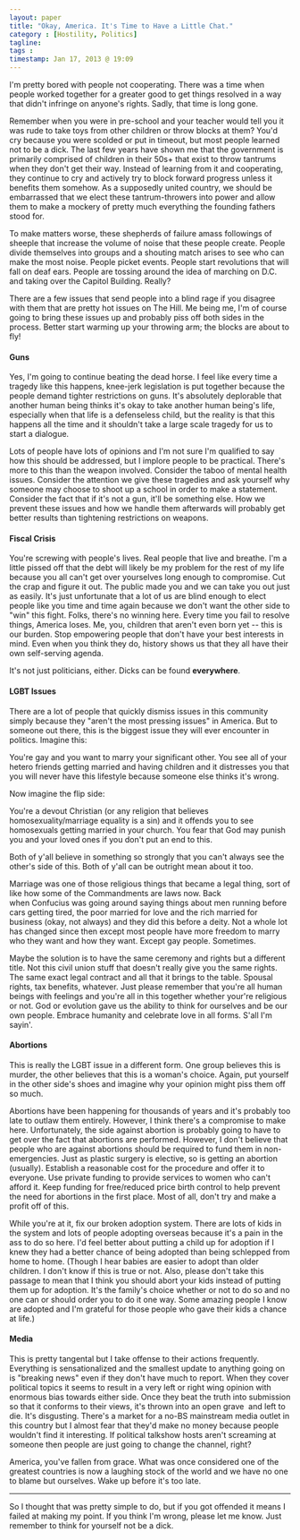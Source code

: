 ```yaml
---
layout: paper
title: "Okay, America. It's Time to Have a Little Chat."
category : [Hostility, Politics]
tagline: 
tags : 
timestamp: Jan 17, 2013 @ 19:09
---
```

I'm pretty bored with people not cooperating. There was a time when people worked together for a greater good to get things resolved in a way that didn't infringe on anyone's rights. Sadly, that time is long gone.

Remember when you were in pre-school and your teacher would tell you it was rude to take toys from other children or throw blocks at them? You'd cry because you were scolded or put in timeout, but most people learned not to be a dick. The last few years have shown me that the government is primarily comprised of children in their 50s+ that exist to throw tantrums when they don't get their way. Instead of learning from it and cooperating, they continue to cry and actively try to block forward progress unless it benefits them somehow. As a supposedly united country, we should be embarrassed that we elect these tantrum-throwers into power and allow them to make a mockery of pretty much everything the founding fathers stood for.

To make matters worse, these shepherds of failure amass followings of sheeple that increase the volume of noise that these people create. People divide themselves into groups and a shouting match arises to see who can make the most noise. People picket events. People start revolutions that will fall on deaf ears. People are tossing around the idea of marching on D.C. and taking over the Capitol Building. Really?

There are a few issues that send people into a blind rage if you disagree with them that are pretty hot issues on The Hill. Me being me, I'm of course going to bring these issues up and probably piss off both sides in the process. Better start warming up your throwing arm; the blocks are about to fly!

#### Guns
Yes, I'm going to continue beating the dead horse. I feel like every time a tragedy like this happens, knee-jerk legislation is put together because the people demand tighter restrictions on guns. It's absolutely deplorable that another human being thinks it's okay to take another human being's life, especially when that life is a defenseless child, but the reality is that this happens all the time and it shouldn't take a large scale tragedy for us to start a dialogue.

Lots of people have lots of opinions and I'm not sure I'm qualified to say how this should be addressed, but I implore people to be practical. There's more to this than the weapon involved. Consider the taboo of mental health issues. Consider the attention we give these tragedies and ask yourself why someone may choose to shoot up a school in order to make a statement. Consider the fact that if it's not a gun, it'll be something else. How we prevent these issues and how we handle them afterwards will probably get better results than tightening restrictions on weapons.

#### Fiscal Crisis
You're screwing with people's lives. Real people that live and breathe. I'm a little pissed off that the debt will likely be my problem for the rest of my life because you all can't get over yourselves long enough to compromise. Cut the crap and figure it out. The public made you and we can take you out just as easily. It's just unfortunate that a lot of us are blind enough to elect people like you time and time again because we don't want the other side to "win" this fight. Folks, there's no winning here. Every time you fail to resolve things, America loses. Me, you, children that aren't even born yet -- this is our burden. Stop empowering people that don't have your best interests in mind. Even when you think they do, history shows us that they all have their own self-serving agenda.

It's not just politicians, either. Dicks can be found **everywhere**.

#### LGBT Issues
There are a lot of people that quickly dismiss issues in this community simply because they "aren't the most pressing issues" in America. But to someone out there, this is the biggest issue they will ever encounter in politics. Imagine this:

You're gay and you want to marry your significant other. You see all of your hetero friends getting married and having children and it distresses you that you will never have this lifestyle because someone else thinks it's wrong.

Now imagine the flip side:

You're a devout Christian (or any religion that believes homosexuality/marriage equality is a sin) and it offends you to see homosexuals getting married in your church. You fear that God may punish you and your loved ones if you don't put an end to this.

Both of y'all believe in something so strongly that you can't always see the other's side of this. Both of y'all can be outright mean about it too.

Marriage was one of those religious things that became a legal thing, sort of like how some of the Commandments are laws now. Back when Confucius was going around saying things about men running before cars getting tired, the poor married for love and the rich married for business (okay, not always) and they did this before a deity. Not a whole lot has changed since then except most people have more freedom to marry who they want and how they want. Except gay people. Sometimes.

Maybe the solution is to have the same ceremony and rights but a different title. Not this civil union stuff that doesn't really give you the same rights. The same exact legal contract and all that it brings to the table. Spousal rights, tax benefits, whatever. Just please remember that you're all human beings with feelings and you're all in this together whether your're religious or not. God or evolution gave us the ability to think for ourselves and be our own people. Embrace humanity and celebrate love in all forms. S'all I'm sayin'.

#### Abortions

This is really the LGBT issue in a different form. One group believes this is murder, the other believes that this is a woman's choice. Again, put yourself in the other side's shoes and imagine why your opinion might piss them off so much.

Abortions have been happening for thousands of years and it's probably too late to outlaw them entirely. However, I think there's a compromise to make here. Unfortunately, the side against abortion is probably going to have to get over the fact that abortions are performed. However, I don't believe that people who are against abortions should be required to fund them in non-emergencies. Just as plastic surgery is elective, so is getting an abortion (usually). Establish a reasonable cost for the procedure and offer it to everyone. Use private funding to provide services to women who can't afford it. Keep funding for free/reduced price birth control to help prevent the need for abortions in the first place. Most of all, don't try and make a profit off of this.

While you're at it, fix our broken adoption system. There are lots of kids in the system and lots of people adopting overseas because it's a pain in the ass to do so here. I'd feel better about putting a child up for adoption if I knew they had a better chance of being adopted than being schlepped from home to home. (Though I hear babies are easier to adopt than older children. I don't know if this is true or not. Also, please don't take this passage to mean that I think you should abort your kids instead of putting them up for adoption. It's the family's choice whether or not to do so and no one can or should order you to do it one way. Some amazing people I know are adopted and I'm grateful for those people who gave their kids a chance at life.)

#### Media
This is pretty tangental but I take offense to their actions frequently. Everything is sensationalized and the smallest update to anything going on is "breaking news" even if they don't have much to report. When they cover political topics it seems to result in a very left or right wing opinion with enormous bias towards either side. Once they beat the truth into submission so that it conforms to their views, it's thrown into an open grave  and left to die. It's disgusting. There's a market for a no-BS mainstream media outlet in this country but I almost fear that they'd make no money because people wouldn't find it interesting. If political talkshow hosts aren't screaming at someone then people are just going to change the channel, right?

America, you've fallen from grace. What was once considered one of the greatest countries is now a laughing stock of the world and we have no one to blame but ourselves. Wake up before it's too late.

***

So I thought that was pretty simple to do, but if you got offended it means I failed at making my point. If you think I'm wrong, please let me know. Just remember to think for yourself not be a dick.